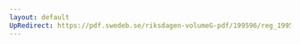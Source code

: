 ```yaml
---
layout: default
UpRedirect: https://pdf.swedeb.se/riksdagen-volumeG-pdf/199596/reg_199596/reg_199596_0282.pdf
---
```


